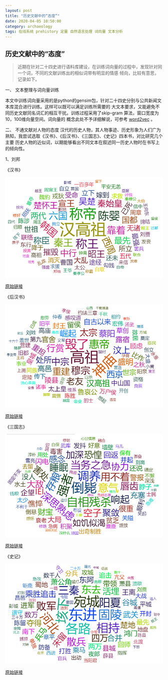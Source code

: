 ```yaml
---
layout: post
title: "历史文献中的“态度”"
date: 2020-04-05 10:50:00
category: archaeology
tags: 在线系统 prehistory 定量 自然语言处理 词向量 文本分析
---
```


## 历史文献中的“态度”

> 近期在针对二十四史进行语料库建设，在训练词向量的过程中，发现针对同一个词，不同的文献训练出的相似词带有明显的情感
倾向，比较有意思，记录如下。

一、 文本整理与词向量训练

  本文中训练词向量采用的是python的gensim包，针对二十四史分别与公共新闻文本库混合进行训练。这样可以既可以满足训练所需要的
  大文本要求，又能避免不同历史文献同名词汇的相互干扰。训练过程采用了skip-gram 算法，窗口宽度为10，100维向量空间。词向量的
  概念此处不予详细解说，可参考 [word2vec][link_word2vec] 。
  
二、 不通文献对人物的态度
  汉代的历史人物，其人物事迹、历史形象为人们广为熟知，我尝试选取《汉书》、《后汉书》、《三国志》、《史记》四本书，对比研究几个主要
  历史人物的近似词，以期能够看出不同文本在叙述同一历史人物时在书写上的倾向性。
  
  1、刘邦
  
   《汉书》
   
   ![刘邦-《汉书》](/img/202004/hanshu_liubang_wv.png)
     
   [原始链接](https://www.prehistory.cn/nlp/word2vec?posword=%E5%88%98%E9%82%A6&negword=&book=%E6%B1%89%E4%B9%A6)
   
   《后汉书》
   
   ![刘邦-《后汉书》](/img/202004/houhanshu_liubang.png)
   
   [原始链接](https://www.prehistory.cn/nlp/word2vec?posword=%E5%88%98%E9%82%A6&negword=&book=%E5%90%8E%E6%B1%89%E4%B9%A6)
   
   《三国志》
   
   ![刘邦-《三国志》](/img/202004/sanguozhi_liubang.png)
   
   [原始链接](https://www.prehistory.cn/nlp/word2vec?posword=%E5%88%98%E9%82%A6&negword=&book=%E4%B8%89%E5%9B%BD%E5%BF%97)
   
   《史记》
   
   ![刘邦-《史记》](/img/202004/shiji_liubang.png)
   
   [原始链接](https://www.prehistory.cn/nlp/word2vec?posword=%E5%88%98%E9%82%A6&negword=&book=%E5%8F%B2%E8%AE%B0)  
     
     
[link_word2vec]: https://baike.baidu.com/item/Word2vec/22660840